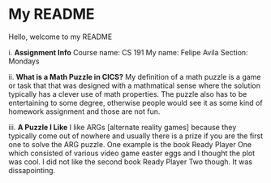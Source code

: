 # My README 
Hello, welcome to my README

i. **Assignment Info** 
    Course name: CS 191
    My name: Felipe Avila
    Section: Mondays
    
ii. **What is a Math Puzzle in CICS?**
    My definition of a math puzzle is a game or task that that was designed with a mathmatical sense where the solution typically has a clever use of math properties. The puzzle also has to be entertaining to some degree, otherwise people would see it as some kind of homework assignment and those are not fun.
  
iii. **A Puzzle I Like**
    I like ARGs [alternate reality games] because they typically come out of nowhere and usually there is a prize if you are the first one to solve the ARG puzzle. One example is the book Ready Player One which consisted of various video game easter eggs and I thought the plot was cool. I did not like the second book Ready Player Two though. It was dissapointing. 
